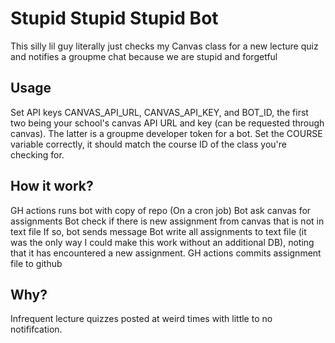 # Stupid Stupid Stupid Bot
This silly lil guy literally just checks my Canvas class for a new lecture quiz and notifies a groupme chat because we are stupid and forgetful

## Usage
Set API keys CANVAS_API_URL, CANVAS_API_KEY, and BOT_ID, the first two being your school's canvas API URL and key (can be requested through canvas). The latter is a groupme developer token for a bot.
Set the COURSE variable correctly, it should match the course ID of the class you're checking for.

## How it work?
GH actions runs bot with copy of repo (On a cron job)
Bot ask canvas for assignments
Bot check if there is new assignment from canvas that is not in text file
If so, bot sends message
Bot write all assignments to text file (it was the only way I could make this work without an additional DB), noting that it has encountered a new assignment.
GH actions commits assignment file to github

## Why?
Infrequent lecture quizzes posted at weird times with little to no notififcation.
